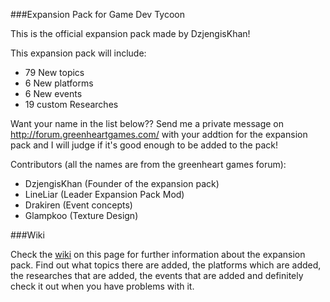 ###Expansion Pack for Game Dev Tycoon

This is the official expansion pack made by DzjengisKhan!

This expansion pack will include:
  - 79 New topics
  - 6 New platforms
  - 6 New events
  - 19 custom Researches 

Want your name in the list below?? Send me a private message on http://forum.greenheartgames.com/
with your addtion for the expansion pack and I will judge if it's good enough to be added to the pack!

Contributors (all the names are from the greenheart games forum):

  - DzjengisKhan (Founder of the expansion pack)
  - LineLiar (Leader Expansion Pack Mod)
  - Drakiren (Event concepts)
  - Glampkoo (Texture Design)


###Wiki

Check the [wiki](https://github.com/DzjengisKhan/GDT-Expansion-Pack/wiki "Wiki") on this page for further information about the expansion pack. Find out what topics there are added,
the platforms which are added, the researches that are added, the events that are added and definitely check
it out when you have problems with it.
